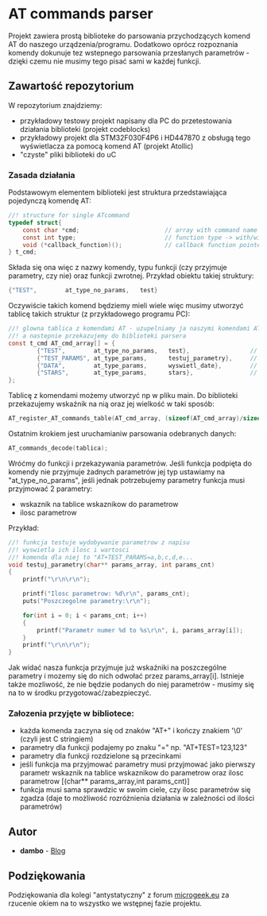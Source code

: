 # AT commands parser

Projekt zawiera prostą biblioteke do parsowania przychodzących komend AT do naszego urządzenia/programu. Dodatkowo oprócz rozpoznania komendy dokunuje tez wstepnego parsowania przesłanych parametrów - dzięki czemu nie musimy tego pisać sami w każdej funkcji.

## Zawartość repozytorium

W repozytorium znajdziemy:
* przykładowy testowy projekt napisany dla PC do przetestowania działania biblioteki (projekt codeblocks)
* przykładowy projekt dla STM32F030F4P6 i HD447870 z obsługą tego wyświetlacza za pomocą komend AT (projekt Atollic)
* "czyste" pliki biblioteki do uC

### Zasada działania

Podstawowym elementem biblioteki jest struktura przedstawiająca pojedynczą komendę AT:
```c
//! structure for single ATcommand
typedef struct{
	const char *cmd;                        // array with command name
    const int type;                         // function type -> with/without params
	void (*callback_function)();            // callback function pointer
} t_cmd;
```
Składa się ona więc z nazwy komendy, typu funkcji (czy przyjmuje parametry, czy nie) oraz funkcji zwrotnej.
Przykład obiektu takiej struktury:
```C
{"TEST",        at_type_no_params,   test}
```
Oczywiście takich komend będziemy mieli wiele więc musimy utworzyć tablicę takich struktur (z przykładowego programu PC):
```C
//! glowna tablica z komendami AT - uzupelniamy ja naszymi komendami AT
//! a nastepnie przekazujemy do biblioteki parsera
const t_cmd AT_cmd_array[] = {
		{"TEST",        at_type_no_params,   test},                 // funkcja testujaca - pierwsza funkcja do testow biblioteki
		{"TEST_PARAMS", at_type_params,      testuj_parametry},     // wyswietlenie parametrow - test parsowania
		{"DATA",        at_type_params,      wyswietl_date},        // wyswietlenie daty - test parsowania
		{"STARS",       at_type_params,      stars},                // wyswietlenie gwiazdek - test parsowania
};
```
Tablicę z komendami możemy utworzyć np w pliku main. Do biblioteki przekazujemy wskaźnik na nią oraz jej wielkość w taki sposób:
```C
AT_register_AT_commands_table(AT_cmd_array, (sizeof(AT_cmd_array)/sizeof(AT_cmd_array[0])));
```
Ostatnim krokiem jest uruchamianiw parsowania odebranych danych:
```C
AT_commands_decode(tablica);
```

Wróćmy do funkcji i przekazywania parametrów. Jeśli funkcja podpięta do komendy nie przyjmuje żadnych parametrów jej typ ustawiamy na "at_type_no_params", jeśli jednak potrzebujemy parametry funkcja musi przyjmować 2 parametry: 
* wskaznik na tablice wskaznikow do parametrow 
* ilosc parametrow

Przykład:
```C
//! funkcja testuje wydobywanie parametrow z napisu
//! wyswietla ich ilosc i wartosci
//! komenda dla niej to "AT+TEST_PARAMS=a,b,c,d,e...
void testuj_parametry(char** params_array, int params_cnt)
{
    printf("\r\n\r\n");

    printf("Ilosc parametrow: %d\r\n", params_cnt);
    puts("Poszczegolne parametry:\r\n");

    for(int i = 0; i < params_cnt; i++)
    {
        printf("Parametr numer %d to %s\r\n", i, params_array[i]);
    }
    printf("\r\n\r\n");
}
```
Jak widać nasza funkcja przyjmuje już wskaźniki na poszczególne parametry i mozemy się do nich odwołać przez params_array[i]. Istnieje także mozliwość, że nie będzie podanych do niej parametrów - musimy się na to w środku przygotować/zabezpieczyć.
### Załozenia przyjęte w bibliotece:

* każda komenda zaczyna się od znaków "AT+" i kończy znakiem '\0' (czyli jest C stringiem)
* parametry dla funkcji podajemy po znaku "=" np. "AT+TEST=123,123"
* parametry dla funkcji rozdzielone są przecinkami
* jeśli funkcja ma przyjmować parametry musi przyjmować jako pierwszy parametr wskaznik na tablice wskaznikow do parametrow oraz ilosc parametrow [(char** params_array,int params_cnt)]
* funkcja musi sama sprawdzic w swoim ciele, czy ilosc parametrów się zgadza (daje to możliwość rozróżnienia działania w zależności od ilości parametrów)

## Autor

* **dambo** - [Blog](projektydmb.blogspot.com)

## Podziękowania

Podziękowania dla kolegi "antystatyczny" z forum [microgeek.eu](microgeek.eu) za rzucenie okiem na to wszystko we wstępnej fazie projektu.

